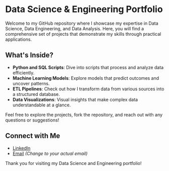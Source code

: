 # Data Science & Engineering Portfolio

Welcome to my GitHub repository where I showcase my expertise in Data Science, Data Engineering, and Data Analysis. Here, you will find a comprehensive set of projects that demonstrate my skills through practical applications.

## What's Inside?

- **Python and SQL Scripts**: Dive into scripts that process and analyze data efficiently.
- **Machine Learning Models**: Explore models that predict outcomes and uncover patterns.
- **ETL Pipelines**: Check out how I transform data from various sources into a structured database.
- **Data Visualizations**: Visual insights that make complex data understandable at a glance.

Feel free to explore the projects, fork the repository, and reach out with any questions or suggestions!

## Connect with Me

- [LinkedIn](https://www.linkedin.com/in/brandon-walters-172b29208/) 
- [Email](mailto:brandon.walters624@gmail.com) _(Change to your actual email)_

Thank you for visiting my Data Science and Engineering portfolio!
